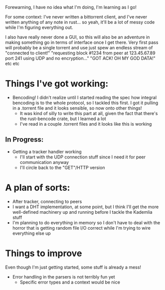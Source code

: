 Forewarning, I have no idea what I'm doing, I'm learning as I go!

For some context: I've never written a bittorrent client, and I've never written anything of any note in rust... so yeah, it'll be a lot of messy code while I'm figuring everything out.

I also have really never done a GUI, so this will also be an adventure in making something go in terms of interface once I get there.  Very first pass will probably be a single torrent and use just spew an endless stream of "connected to client!" "requesting block #1234 from peer at 123.45.67.89 port 241 using UDP and no encryption..." "GOT ACK! OH MY GOD DATA!" etc etc

# Things I've got working:
* Bencoding! I didn't realize until I started reading the spec how integral bencoding is to the whole protocol, so I tackled this first. I got it pulling in a .torrent file and it looks sensible, so now onto other things!
  * It was kind of silly to write this part at all, given the fact that there's the rust-bencode crate, but I learned a lot
  * I've read in a couple .torrent files and it looks like this is working

## In Progress:
* Getting a tracker handler working
  * I'll start with the UDP connection stuff since I need it for peer communication anyway
  * I'll circle back to the "GET"/HTTP version

# A plan of sorts:
* After tracker, connecting to peers
* I want a DHT implementation, at some point, but I think I'll get the more well-defined machinery up and running before I tackle the Kademlia stuff
* I'm planning to do everything in memory so I don't have to deal with the horror that is getting random file I/O correct while I'm trying to wire everything else up

# Things to improve
Even though I'm just getting started, some stuff is already a mess!
* Error handling in the parsers is not terribly fun yet
  * Specific error types and a context would be nice

